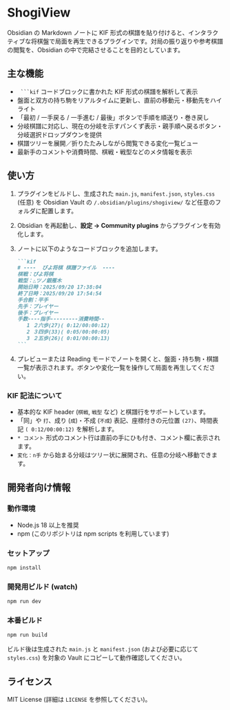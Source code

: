 # ShogiView

Obsidian の Markdown ノートに KIF 形式の棋譜を貼り付けると、インタラクティブな将棋盤で局面を再生できるプラグインです。対局の振り返りや参考棋譜の閲覧を、Obsidian の中で完結させることを目的としています。

## 主な機能

- ` ```kif` コードブロックに書かれた KIF 形式の棋譜を解析して表示
- 盤面と双方の持ち駒をリアルタイムに更新し、直前の移動元・移動先をハイライト
- 「最初 / 一手戻る / 一手進む / 最後」ボタンで手順を順送り・巻き戻し
- 分岐棋譜に対応し、現在の分岐を示すパンくず表示・親手順へ戻るボタン・分岐選択ドロップダウンを提供
- 棋譜ツリーを展開／折りたたみしながら閲覧できる変化一覧ビュー
- 最新手のコメントや消費時間、棋戦・戦型などのメタ情報を表示

## 使い方

1. プラグインをビルドし、生成された `main.js`, `manifest.json`, `styles.css` (任意) を Obsidian Vault の `/.obsidian/plugins/shogiview/` など任意のフォルダに配置します。
2. Obsidian を再起動し、**設定 → Community plugins** からプラグインを有効化します。
3. ノートに以下のようなコードブロックを追加します。

   ````markdown
   ```kif
   # ----  ぴよ将棋 棋譜ファイル  ----
   棋戦：ぴよ将棋
   戦型：△ツノ銀雁木
   開始日時：2025/09/20 17:38:04
   終了日時：2025/09/20 17:54:54
   手合割：平手
   先手：プレイヤー
   後手：プレイヤー
   手数----指手---------消費時間--
      1 ２六歩(27)( 0:12/00:00:12)
      2 ３四歩(33)( 0:05/00:00:05)
      3 ２五歩(26)( 0:01/00:00:13)
   ```
   ````

4. プレビューまたは Reading モードでノートを開くと、盤面・持ち駒・棋譜一覧が表示されます。ボタンや変化一覧を操作して局面を再生してください。

### KIF 記法について

- 基本的な KIF header (`棋戦`, `戦型` など) と棋譜行をサポートしています。
- 「同」や `打`、成り (`成`)・不成 (`不成`) 表記、座標付きの元位置 `(27)`、時間表記 `( 0:12/00:00:12)` を解析します。
- `* コメント` 形式のコメント行は直前の手にひも付き、コメント欄に表示されます。
- `変化：n手` から始まる分岐はツリー状に展開され、任意の分岐へ移動できます。

## 開発者向け情報

### 動作環境

- Node.js 18 以上を推奨
- npm (このリポジトリは npm scripts を利用しています)

### セットアップ

```bash
npm install
```

### 開発用ビルド (watch)

```bash
npm run dev
```

### 本番ビルド

```bash
npm run build
```

ビルド後は生成された `main.js` と `manifest.json` (および必要に応じて `styles.css`) を対象の Vault にコピーして動作確認してください。

## ライセンス

MIT License (詳細は `LICENSE` を参照してください)。
